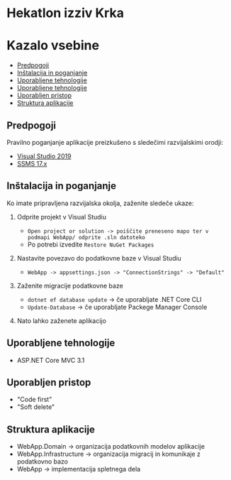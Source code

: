 # Hekatlon izziv Krka

Kazalo vsebine
=================
- [Predpogoji](#predpogoji)
- [Inštalacija in poganjanje](#inštalacija-in-poganjanje)
- [Uporabljene tehnologije](#uporabljene-tehnologije)
- [Uporabljene tehnologije](#uporabljene-tehnologije)
- [Uporabljen pristop](#uporabljen-pristop)
- [Struktura aplikacije](#struktura-aplikacije)


## Predpogoji

Pravilno poganjanje aplikacije preizkušeno s sledečimi razvijalskimi orodji:
- [Visual Studio 2019](https://visualstudio.microsoft.com/vs/)
- [SSMS 17.x](https://docs.microsoft.com/en-us/sql/ssms/download-sql-server-management-studio-ssms?view=sql-server-ver15)


## Inštalacija in poganjanje

Ko imate pripravljena razvijalska okolja, zaženite sledeče ukaze:

1. Odprite projekt v Visual Studiu
    - `Open project or solution -> poiščite preneseno mapo ter v podmapi WebApp/ odprite .sln datoteko`
    - Po potrebi izvedite `Restore NuGet Packages`

2. Nastavite povezavo do podatkovne baze v Visual Studiu
    - `WebApp -> appsettings.json -> "ConnectionStrings" -> "Default"`
    
3. Zaženite migracije podatkovne baze
    - `dotnet ef database update` -> če uporabljate .NET Core CLI
    - `Update-Database` -> če uporabljate Packege Manager Console
    
4. Nato lahko zaženete aplikacijo


## Uporabljene tehnologije

- ASP.NET Core MVC 3.1

## Uporabljen pristop

- "Code first"
- "Soft delete"

## Struktura aplikacije

- WebApp.Domain -> organizacija podatkovnih modelov aplikacije
- WebApp.Infrastructure -> organizacija migracij in komunikaje z podatkovno bazo
- WebApp -> implementacija spletnega dela

